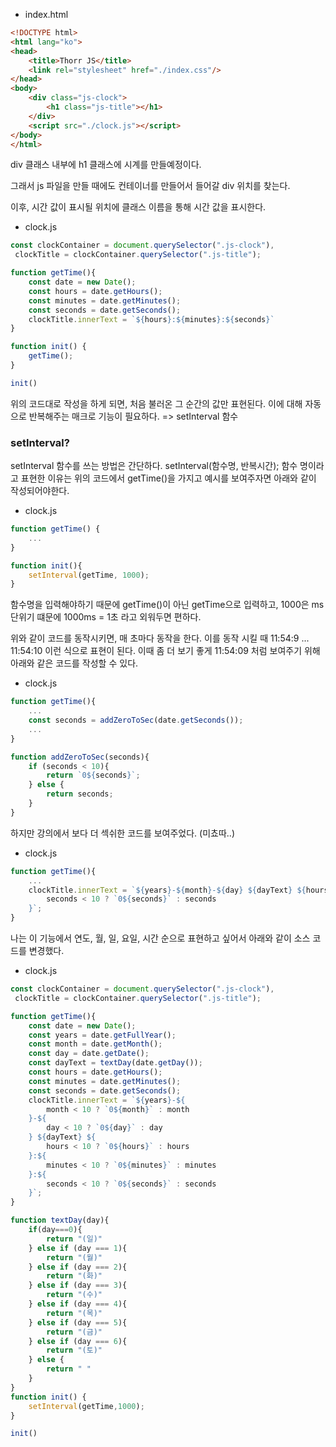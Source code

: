 -  index.html
``` html
<!DOCTYPE html>
<html lang="ko">
<head>
    <title>Thorr JS</title>
    <link rel="stylesheet" href="./index.css"/>
</head>
<body>
    <div class="js-clock"> 
        <h1 class="js-title"></h1>
    </div>
    <script src="./clock.js"></script>
</body>
</html>
```
div 클래스 내부에 h1 클래스에 시계를 만들예정이다. 

그래서 js 파일을 만들 때에도 컨테이너를 만들어서 들어갈 div 위치를 찾는다.

이후, 시간 값이 표시될 위치에 클래스 이름을 통해 시간 값을 표시한다.

- clock.js
``` javascript
const clockContainer = document.querySelector(".js-clock"),
 clockTitle = clockContainer.querySelector(".js-title");

function getTime(){
    const date = new Date();
    const hours = date.getHours();
    const minutes = date.getMinutes();
    const seconds = date.getSeconds();
    clockTitle.innerText = `${hours}:${minutes}:${seconds}`
}

function init() {
    getTime();
}

init()
```

위의 코드대로 작성을 하게 되면, 처음 불러온 그 순간의 값만 표현된다. 이에 대해 자동으로 반복해주는 매크로 기능이 필요하다. => setInterval 함수

### setInterval?
setInterval 함수를 쓰는 방법은 간단하다.
setInterval(함수명, 반복시간);
함수 명이라고 표현한 이유는 위의 코드에서 getTime()을 가지고 예시를 보여주자면 아래와 같이 작성되어야한다.
- clock.js
``` javascript
function getTime() {
    ...
}

function init(){
    setInterval(getTime, 1000);
}
```
함수명을 입력해야하기 때문에 getTime()이 아닌 getTime으로 입력하고, 1000은 ms 단위기 떄문에 1000ms = 1초 라고 외워두면 편하다.

위와 같이 코드를 동작시키면, 매 초마다 동작을 한다. 이를 동작 시킬 때 11:54:9 ... 11:54:10 이런 식으로 표현이 된다.
이때 좀 더 보기 좋게 11:54:09 처럼 보여주기 위해 아래와 같은 코드를 작성할 수 있다.
- clock.js
```javascript
function getTime(){
    ...
    const seconds = addZeroToSec(date.getSeconds());
    ...
}

function addZeroToSec(seconds){
    if (seconds < 10){
        return `0${seconds}`;
    } else {
        return seconds;
    }
}
```
하지만 강의에서 보다 더 섹쉬한 코드를 보여주었다. (미쵸따..)
- clock.js
```javascript
function getTime(){
    ...
    clockTitle.innerText = `${years}-${month}-${day} ${dayText} ${hours}:${minutes}:${
        seconds < 10 ? `0${seconds}` : seconds
    }`;
}
```

나는 이 기능에서 연도, 월, 일, 요일, 시간 순으로 표현하고 싶어서 아래와 같이 소스 코드를 변경했다.

- clock.js
``` javascript
const clockContainer = document.querySelector(".js-clock"),
 clockTitle = clockContainer.querySelector(".js-title");

function getTime(){
    const date = new Date();
    const years = date.getFullYear();
    const month = date.getMonth();
    const day = date.getDate();
    const dayText = textDay(date.getDay());
    const hours = date.getHours();
    const minutes = date.getMinutes();
    const seconds = date.getSeconds();
    clockTitle.innerText = `${years}-${
        month < 10 ? `0${month}` : month
    }-${
        day < 10 ? `0${day}` : day
    } ${dayText} ${
        hours < 10 ? `0${hours}` : hours
    }:${
        minutes < 10 ? `0${minutes}` : minutes
    }:${
        seconds < 10 ? `0${seconds}` : seconds
    }`;
}

function textDay(day){
    if(day===0){
        return "(일)"
    } else if (day === 1){
        return "(월)"
    } else if (day === 2){
        return "(화)"
    } else if (day === 3){
        return "(수)"
    } else if (day === 4){
        return "(목)"
    } else if (day === 5){
        return "(금)"
    } else if (day === 6){
        return "(토)"
    } else {
        return " "
    }
}
function init() {
    setInterval(getTime,1000);
}

init()
```